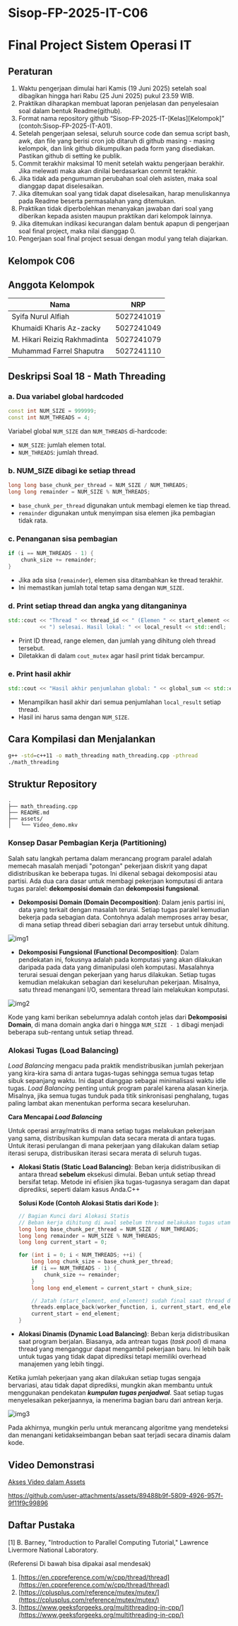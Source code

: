 # Sisop-FP-2025-IT-C06

# Final Project Sistem Operasi IT

## Peraturan

1. Waktu pengerjaan dimulai hari Kamis (19 Juni 2025) setelah soal dibagikan hingga hari Rabu (25 Juni 2025) pukul 23.59 WIB.
2. Praktikan diharapkan membuat laporan penjelasan dan penyelesaian soal dalam bentuk Readme(github).
3. Format nama repository github “Sisop-FP-2025-IT-\[Kelas]\[Kelompok]” (contoh\:Sisop-FP-2025-IT-A01).
4. Setelah pengerjaan selesai, seluruh source code dan semua script bash, awk, dan file yang berisi cron job ditaruh di github masing - masing kelompok, dan link github dikumpulkan pada form yang disediakan. Pastikan github di setting ke publik.
5. Commit terakhir maksimal 10 menit setelah waktu pengerjaan berakhir. Jika melewati maka akan dinilai berdasarkan commit terakhir.
6. Jika tidak ada pengumuman perubahan soal oleh asisten, maka soal dianggap dapat diselesaikan.
7. Jika ditemukan soal yang tidak dapat diselesaikan, harap menuliskannya pada Readme beserta permasalahan yang ditemukan.
8. Praktikan tidak diperbolehkan menanyakan jawaban dari soal yang diberikan kepada asisten maupun praktikan dari kelompok lainnya.
9. Jika ditemukan indikasi kecurangan dalam bentuk apapun di pengerjaan soal final project, maka nilai dianggap 0.
10. Pengerjaan soal final project sesuai dengan modul yang telah diajarkan.

## Kelompok C06

## Anggota Kelompok

| Nama                         | NRP        |
| ---------------------------- | ---------- |
| Syifa Nurul Alfiah           | 5027241019 |
| Khumaidi Kharis Az-zacky     | 5027241049 |
| M. Hikari Reiziq Rakhmadinta | 5027241079 |
| Muhammad Farrel Shaputra     | 5027241110 |

## Deskripsi Soal 18 - Math Threading

### a. Dua variabel global hardcoded

```cpp
const int NUM_SIZE = 999999;
const int NUM_THREADS = 4;
```

Variabel global `NUM_SIZE` dan `NUM_THREADS` di-hardcode:

* `NUM_SIZE`: jumlah elemen total.
* `NUM_THREADS`: jumlah thread.

### b. NUM\_SIZE dibagi ke setiap thread

```cpp
long long base_chunk_per_thread = NUM_SIZE / NUM_THREADS;
long long remainder = NUM_SIZE % NUM_THREADS;
```

* `base_chunk_per_thread` digunakan untuk membagi elemen ke tiap thread.
* `remainder` digunakan untuk menyimpan sisa elemen jika pembagian tidak rata.

### c. Penanganan sisa pembagian

```cpp
if (i == NUM_THREADS - 1) {
    chunk_size += remainder;
}
```

* Jika ada sisa (`remainder`), elemen sisa ditambahkan ke thread terakhir.
* Ini memastikan jumlah total tetap sama dengan `NUM_SIZE`.

### d. Print setiap thread dan angka yang ditanganinya

```cpp
std::cout << "Thread " << thread_id << " (Elemen " << start_element << "-" << end_element - 1
          << ") selesai. Hasil lokal: " << local_result << std::endl;
```

* Print ID thread, range elemen, dan jumlah yang dihitung oleh thread tersebut.
* Diletakkan di dalam `cout_mutex` agar hasil print tidak bercampur.

### e. Print hasil akhir

```cpp
std::cout << "Hasil akhir penjumlahan global: " << global_sum << std::endl;
```

* Menampilkan hasil akhir dari semua penjumlahan `local_result` setiap thread.
* Hasil ini harus sama dengan `NUM_SIZE`.

## Cara Kompilasi dan Menjalankan

```bash
g++ -std=c++11 -o math_threading math_threading.cpp -pthread
./math_threading
```

## Struktur Repository

```
.
├── math_threading.cpp
├── README.md
├── assets/
│   └── Video_demo.mkv
```

### Konsep Dasar Pembagian Kerja (Partitioning)

Salah satu langkah pertama dalam merancang program paralel adalah memecah masalah menjadi "potongan" pekerjaan diskrit yang dapat didistribusikan ke beberapa tugas. Ini dikenal sebagai dekomposisi atau partisi. Ada dua cara dasar untuk membagi pekerjaan komputasi di antara tugas paralel: **dekomposisi domain** dan **dekomposisi fungsional**.

- **Dekomposisi Domain (Domain Decomposition)**: Dalam jenis partisi ini, data yang terkait dengan masalah terurai. Setiap tugas paralel kemudian bekerja pada sebagian data. Contohnya adalah memproses array besar, di mana setiap thread diberi sebagian dari array tersebut untuk dihitung.

![img1](./Assets/domain_decomp.jpg)

- **Dekomposisi Fungsional (Functional Decomposition)**: Dalam pendekatan ini, fokusnya adalah pada komputasi yang akan dilakukan daripada pada data yang dimanipulasi oleh komputasi. Masalahnya terurai sesuai dengan pekerjaan yang harus dilakukan. Setiap tugas kemudian melakukan sebagian dari keseluruhan pekerjaan. Misalnya, satu thread menangani I/O, sementara thread lain melakukan komputasi.

![img2](./Assets/functional_decomp.jpg)

Kode yang kami berikan sebelumnya adalah contoh jelas dari **Dekomposisi Domain**, di mana domain angka dari `0` hingga `NUM_SIZE - 1` dibagi menjadi beberapa sub-rentang untuk setiap thread.

### Alokasi Tugas (Load Balancing)

*Load Balancing* mengacu pada praktik mendistribusikan jumlah pekerjaan yang kira-kira sama di antara tugas-tugas sehingga semua tugas tetap sibuk sepanjang waktu. Ini dapat dianggap sebagai minimalisasi waktu idle tugas. *Load Balancing* penting untuk program paralel karena alasan kinerja. Misalnya, jika semua tugas tunduk pada titik sinkronisasi penghalang, tugas paling lambat akan menentukan performa secara keseluruhan.

**Cara Mencapai *Load Balancing***

Untuk operasi array/matriks di mana setiap tugas melakukan pekerjaan yang sama, distribusikan kumpulan data secara merata di antara tugas. Untuk iterasi perulangan di mana pekerjaan yang dilakukan dalam setiap iterasi serupa, distribusikan iterasi secara merata di seluruh tugas.

- **Alokasi Statis (Static Load Balancing)**: Beban kerja didistribusikan di antara thread **sebelum** eksekusi dimulai. Beban untuk setiap thread bersifat tetap. Metode ini efisien jika tugas-tugasnya seragam dan dapat diprediksi, seperti dalam kasus Anda.C++
    
    **Solusi Kode (Contoh Alokasi Statis dari Kode ):**
    
    ```cpp
    // Bagian Kunci dari Alokasi Statis
    // Beban kerja dihitung di awal sebelum thread melakukan tugas utama.
    long long base_chunk_per_thread = NUM_SIZE / NUM_THREADS;
    long long remainder = NUM_SIZE % NUM_THREADS;
    long long current_start = 0;
    
    for (int i = 0; i < NUM_THREADS; ++i) {
        long long chunk_size = base_chunk_per_thread;
        if (i == NUM_THREADS - 1) {
            chunk_size += remainder;
        }
        long long end_element = current_start + chunk_size;
    
        // Jatah (start_element, end_element) sudah final saat thread dibuat.
        threads.emplace_back(worker_function, i, current_start, end_element);
        current_start = end_element;
    }
    ```
    
- **Alokasi Dinamis (Dynamic Load Balancing)**: Beban kerja didistribusikan saat program berjalan. Biasanya, ada antrean tugas (*task pool*) di mana thread yang menganggur dapat mengambil pekerjaan baru. Ini lebih baik untuk tugas yang tidak dapat diprediksi tetapi memiliki overhead manajemen yang lebih tinggi.

Ketika jumlah pekerjaan yang akan dilakukan setiap tugas sengaja bervariasi, atau tidak dapat diprediksi, mungkin akan membantu untuk menggunakan pendekatan ***kumpulan tugas penjadwal***. Saat setiap tugas menyelesaikan pekerjaannya, ia menerima bagian baru dari antrean kerja.

![img3](./Assets/schedulerTaskPool.jpg)

Pada akhirnya, mungkin perlu untuk merancang algoritme yang mendeteksi dan menangani ketidakseimbangan beban saat terjadi secara dinamis dalam kode.

## Video Demonstrasi

[Akses Video dalam Assets](./Assets/Video_Demo.mkv)

https://github.com/user-attachments/assets/89488b9f-5809-4926-957f-9f11f9c99896


## Daftar Pustaka
[1] B. Barney, "Introduction to Parallel Computing Tutorial," Lawrence Livermore National Laboratory.

(Referensi Di bawah bisa dipakai asal mendesak)
1. [https://en.cppreference.com/w/cpp/thread/thread](https://en.cppreference.com/w/cpp/thread/thread)
2. [https://cplusplus.com/reference/mutex/mutex/](https://cplusplus.com/reference/mutex/mutex/)
3. [https://www.geeksforgeeks.org/multithreading-in-cpp/](https://www.geeksforgeeks.org/multithreading-in-cpp/)
